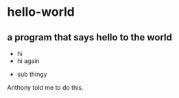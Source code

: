 # hello-world
## a program that says hello to the world
- hi
- hi again
+ sub thingy

Anthony told me to do this.
